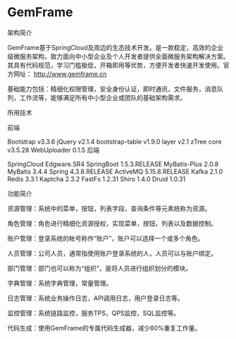 # GemFrame
架构简介

GemFrame基于SpringCloud及周边的生态技术开发。是一款稳定，高效的企业级微服务架构，致力面向中小型企业及个人开发者提供全面微服务架构解决方案。其具有代码规范，学习门槛极低，开箱即用等优势，方便开发者快速开发使用。官方网址： http://www.gemframe.cn

基础能力包括：精细化权限管理，安全身份认证，即时通讯，文件服务，消息队列，工作流等，能够满足所有中小型企业或团队的基础架构需求。

所用技术

前端

Bootstrap v3.3.6
jQuery v2.1.4
bootstrap-table v1.9.0
layer v2.1
zTree core v3.5.28
WebUploader 0.1.5
后端

SpringCloud Edgware.SR4
SpringBoot 1.5.3.RELEASE
MyBatis-Plus 2.0.8
MyBatis 3.4.4
Spring 4.3.8.RELEASE
ActiveMQ 5.15.8.RELEASE
Kafka 2.1.0
Redis 3.3.1
Kaptcha 2.3.2
FastFs 1.2.31
Shiro 1.4.0
Druid 1.0.31


功能简介

资源管理：系统中的菜单，按钮，列表字段，查询条件等元素统称为资源。

角色管理：角色进行精细化资源授权，实现菜单，按钮，列表以及数据控制。

账户管理：登录系统的帐号称作“账户”，账户可以选择一个或多个角色。

人员管理：公司人员，通常指使用账户登录系统的人，人员可以与账户绑定。

部门管理：部门也可以称为“组织”，是将人员进行组织划分的模块。

字典管理：系统字典管理，常量管理。

日志管理：系统业务操作日志，API调用日志，用户登录日志等。

监控管理：系统链路监控，服务TPS，QPS监控，SQL监控等。

代码生成：使用GemFrame的专属代码生成器，减少80%重复工作量。
